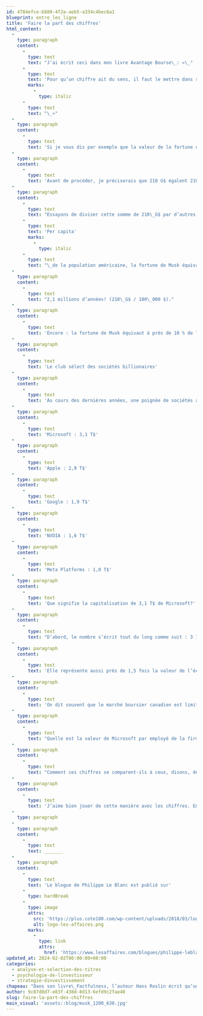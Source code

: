 ```yaml
---
id: 4704efce-b880-4f2a-aeb5-a334c4bec6a1
blueprint: entre_les_ligne
title: 'Faire la part des chiffres'
html_content:
  -
    type: paragraph
    content:
      -
        type: text
        text: "J’ai écrit ceci dans mon livre Avantage Bourse\_: «\_"
      -
        type: text
        text: 'Pour qu’un chiffre ait du sens, il faut le mettre dans son contexte, regarder son évolution dans le temps, le comparer et le diviser par un autre chiffre pour en faire un ratio ou un taux. Par exemple, le cours d’un titre prend son sens lorsqu’on le divise par les bénéfices par action d’une société ou par une autre donnée significative.'
        marks:
          -
            type: italic
      -
        type: text
        text: "\_»"
  -
    type: paragraph
    content:
      -
        type: text
        text: 'Si je vous dis par exemple que la valeur de la fortune d’Elon Musk, fondateur de Tesla et propriétaire, entre autres, de X (Twitter) est estimée à quelque 210 G$ US (tous les chiffres de ce texte sont libellés en dollars américains), qu’est-ce qu’un tel chiffre signifie pour vous?'
  -
    type: paragraph
    content:
      -
        type: text
        text: 'Avant de procéder, je préciserais que 210 G$ égalent 210 000 000 000 $. Ou 210 000 millions.'
  -
    type: paragraph
    content:
      -
        type: text
        text: "Essayons de diviser cette somme de 210\_G$ par d’autres facteurs afin de la mettre en perspective.\_"
      -
        type: text
        text: 'Per capita'
        marks:
          -
            type: italic
      -
        type: text
        text: "\_de la population américaine, la fortune de Musk équivaut à environ 620\_$ (210 G$ / 340 M). Une autre façon de voir les choses : si vous accumuliez 100 000 $ par année, combien d’années vous faudrait-il pour obtenir la fortune d’Elon Musk?"
  -
    type: paragraph
    content:
      -
        type: text
        text: "2,1 millions d’années! (210\_G$ / 100\_000 $)."
  -
    type: paragraph
    content:
      -
        type: text
        text: 'Encore : la fortune de Musk équivaut à près de 10 % de la taille de l’économie du Canada (2,1 billions $ ou 2,1 T$). Ou à près de 40 % de l’économie du Québec (environ 550 G$).'
  -
    type: paragraph
    content:
      -
        type: text
        text: 'Le club sélect des sociétés billionaires'
  -
    type: paragraph
    content:
      -
        type: text
        text: 'Au cours des dernières années, une poignée de sociétés américaines ont obtenu une capitalisation boursière de plus de 1 billion de dollars (1 T$). C’est le cas des sociétés américaines suivantes :'
  -
    type: paragraph
    content:
      -
        type: text
        text: 'Microsoft : 3,1 T$'
  -
    type: paragraph
    content:
      -
        type: text
        text: 'Apple : 2,9 T$'
  -
    type: paragraph
    content:
      -
        type: text
        text: 'Google : 1,9 T$'
  -
    type: paragraph
    content:
      -
        type: text
        text: 'NVDIA : 1,6 T$'
  -
    type: paragraph
    content:
      -
        type: text
        text: 'Meta Platforms : 1,0 T$'
  -
    type: paragraph
    content:
      -
        type: text
        text: 'Que signifie la capitalisation de 3,1 T$ de Microsoft?'
  -
    type: paragraph
    content:
      -
        type: text
        text: "D’abord, le nombre s’écrit tout du long comme suit : 3 100 000 000 000 $. Une appréciation de 10\_% de cette capitalisation au cours de la prochaine année signifierait que sa valeur s’est accrue de 310 G$, soit plus du double de la valeur boursière actuelle de la Banque Royale (environ 140 G$)."
  -
    type: paragraph
    content:
      -
        type: text
        text: 'Elle représente aussi près de 1,5 fois la valeur de l’économie canadienne, environ 10 % de celle de l’ensemble de l’économie américaine (26,5 T$) ou 15 % de la taille de l’économie de l’Union européenne (environ 19,5 T$).'
  -
    type: paragraph
    content:
      -
        type: text
        text: 'On dit souvent que le marché boursier canadien est limité, qu’il est restreint par la valeur et le nombre de ses entreprises en Bourse. Cette valeur boursière est de près de 3,1 T$, soit l’équivalent de la valeur de Microsoft.'
  -
    type: paragraph
    content:
      -
        type: text
        text: "Quelle est la valeur de Microsoft par employé de la firme? Environ 14,1 M$ (3,1 T$ / 210 000 employés). Et quels sont ses bénéfices nets par employé? Environ 380 000 $ (83,5\_G$ / 220\_000)."
  -
    type: paragraph
    content:
      -
        type: text
        text: "Comment ces chiffres se comparent-ils à ceux, disons, de la Banque Royale, la plus grande société canadienne en termes de capitalisation boursière (140 G$)? Sa valeur par employé est de près de 1,5 M$ (140 G$ / 94 000 employés) et ses bénéfices nets par employé sont de quelque 117 000 $ (14,6 G$ / 94\_000)."
  -
    type: paragraph
    content:
      -
        type: text
        text: 'J’aime bien jouer de cette manière avec les chiffres. En divisant et en comparant des nombres qui sont, par eux-mêmes, abstraits et difficiles à cerner, on peut mieux les comprendre et les mettre en perspective.'
  -
    type: paragraph
  -
    type: paragraph
    content:
      -
        type: text
        text: _______
  -
    type: paragraph
    content:
      -
        type: text
        text: 'Le blogue de Philippe Le Blanc est publié sur'
      -
        type: hardBreak
      -
        type: image
        attrs:
          src: 'https://plus.cote100.com/wp-content/uploads/2018/03/logo-les-affaires.png'
          alt: logo-les-affaires.png
        marks:
          -
            type: link
            attrs:
              href: 'https://www.lesaffaires.com/blogues/philippe-leblanc/faire-la-part-des-chiffres/647038'
updated_at: 2024-02-02T00:00:00+00:00
categories:
  - analyse-et-selection-des-titres
  - psychologie-de-linvestisseur
  - strategie-dinvestissement
chapeau: "Dans son livre\_Factfulness, l’auteur Hans Roslin écrit qu’un chiffre, ou un nombre, par lui-même, n’a pas de réelle signification. Pour le comprendre, il faut le diviser, en faire un ratio ou un pourcentage."
author: 9c87d8d7-e83f-438d-8d13-6efd9c2fae40
slug: faire-la-part-des-chiffres
main_visual: 'assets::blog/musk_1200_630.jpg'
---
```

